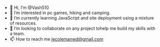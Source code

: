 - 👋 Hi, I’m @Vash510
- 👀 I’m interested in pc games, hiking and camping.
- 🌱 I’m currently learning JavaScript and site deployment using a mixture of resources.
- 💞️ I’m looking to collaborate on any project tohelp me build my skills with a team.
- 📫 How to reach me jecolemanwd@gmail.com

<!---
Vash510/Vash510 is a ✨ special ✨ repository because its `README.md` (this file) appears on your GitHub profile.
You can click the Preview link to take a look at your changes.
--->
